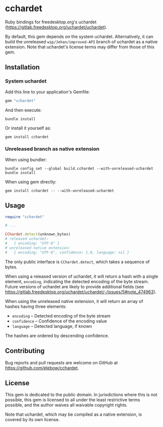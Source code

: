 # cchardet

Ruby bindings for freedesktop.org's uchardet (<https://gitlab.freedesktop.org/uchardet/uchardet>).

By default, this gem depends on the system uchardet. Alternatively, it can build
the unreleased `wip/Jehan/improved-API` branch of uchardet as a native extension.
Note that uchardet's license terms may differ from those of this gem.

## Installation

### System uchardet

Add this line to your application's Gemfile:

```ruby
gem "cchardet"
```

And then execute:

```
bundle install
```

Or install it yourself as:

```
gem install cchardet
```

### Unreleased branch as native extension

When using bundler:

```
bundle config set --global build.cchardet --with-unreleased-uchardet
bundle install
```

When using gem directly:

```
gem install cchardet -- --with-unreleased-uchardet
```

## Usage

```ruby
require "cchardet"

# ...

CChardet.detect(unknown_bytes)
# released uchardet:
#   { encoding: "UTF-8" }
# unreleased native extension:
#   { encoding: "UTF-8", confidence: 1.0, language: nil }
```

The only public interface is `CChardet.detect`, which takes a sequence of bytes.

When using a released version of uchardet, it will return a hash with a single
element, `encoding`, indicating the detected encoding of the byte stream. Future
versions of uchardet are likely to provide additional fields (see <https://gitlab.freedesktop.org/uchardet/uchardet/-/issues/5#note_474963>).

When using the unreleased native extension, it will return an array of hashes
having three elements:

- `encoding` – Detected encoding of the byte stream
- `confidence` – Confidence of the encoding value
- `language` – Detected language, if known

The hashes are ordered by descending confidence.

## Contributing

Bug reports and pull requests are welcome on GitHub at <https://github.com/elebow/cchardet>.

## License

This gem is dedicated to the public domain. In jurisdictions where this is not
possible, this gem is licensed to all under the least restrictive terms possible,
and the author waives all waivable copyright rights.

Note that uchardet, which may be compiled as a native extension, is covered by its
own license.
